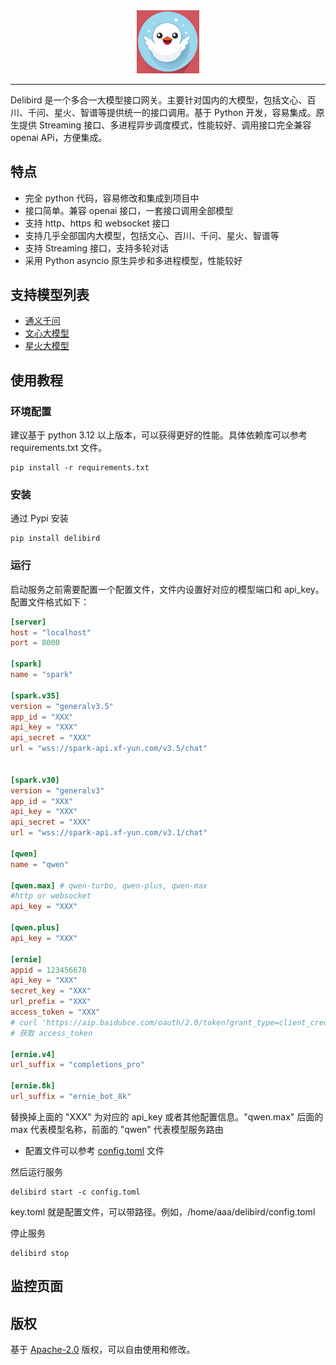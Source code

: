 <div align="center">
  <picture>
    <img alt="Delibird" src="images/describe.png" width=20%>
  </picture>
</div>

---
Delibird 是一个多合一大模型接口网关。主要针对国内的大模型，包括文心、百川、千问、星火、智谱等提供统一的接口调用。基于 Python 开发，容易集成。原生提供 Streaming 接口、多进程异步调度模式，性能较好、调用接口完全兼容 openai APi，方便集成。

## 特点

- 完全 python 代码，容易修改和集成到项目中
- 接口简单。兼容 openai 接口，一套接口调用全部模型
- 支持 http、https 和 websocket 接口
- 支持几乎全部国内大模型，包括文心、百川、千问、星火、智谱等
- 支持 Streaming 接口，支持多轮对话
- 采用 Python asyncio 原生异步和多进程模型，性能较好

## 支持模型列表

- [通义千问](https://dashscope.console.aliyun.com/model)
- [文心大模型](https://cloud.baidu.com/product/wenxinworkshop)
- [星火大模型](https://xinghuo.xfyun.cn/sparkapi)

## 使用教程

### 环境配置

建议基于 python 3.12 以上版本，可以获得更好的性能。具体依赖库可以参考 requirements.txt 文件。

~~~shell
pip install -r requirements.txt
~~~

### 安装

通过 Pypi 安装

~~~shell
pip install delibird
~~~

### 运行

启动服务之前需要配置一个配置文件，文件内设置好对应的模型端口和 api_key。配置文件格式如下：

```toml
[server]
host = "localhost"
port = 8000

[spark]
name = "spark"

[spark.v35]
version = "generalv3.5"
app_id = "XXX"
api_key = "XXX"
api_secret = "XXX"
url = "wss://spark-api.xf-yun.com/v3.5/chat"


[spark.v30]
version = "generalv3"
app_id = "XXX"
api_key = "XXX"
api_secret = "XXX"
url = "wss://spark-api.xf-yun.com/v3.1/chat"

[qwen]
name = "qwen"

[qwen.max] # qwen-turbo, qwen-plus, qwen-max
#http or websocket
api_key = "XXX"

[qwen.plus]
api_key = "XXX"

[ernie]
appid = 123456678
api_key = "XXX"
secret_key = "XXX"
url_prefix = "XXX"
access_token = "XXX"
# curl 'https://aip.baidubce.com/oauth/2.0/token?grant_type=client_credentials&client_id=[API Key]&client_secret=[Secret Key]'
# 获取 access_token

[ernie.v4]
url_suffix = "completions_pro"

[ernie.8k]
url_suffix = "ernie_bot_8k"
```

替换掉上面的 "XXX" 为对应的 api_key 或者其他配置信息。"qwen.max" 后面的 max 代表模型名称，前面的 "qwen" 代表模型服务路由

- 配置文件可以参考 [config.toml](./examples/config.toml) 文件

然后运行服务

```shell
delibird start -c config.toml
```
key.toml 就是配置文件，可以带路径。例如，/home/aaa/delibird/config.toml

停止服务

```shell
delibird stop
```

## 监控页面



## 版权
基于 [Apache-2.0](LICENSE) 版权，可以自由使用和修改。

